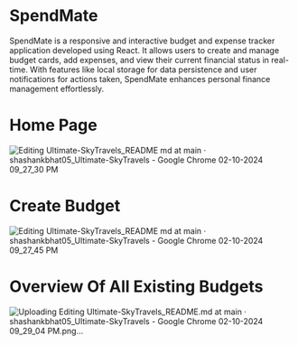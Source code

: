 # SpendMate
SpendMate is a responsive and interactive budget and expense tracker application developed using React. It allows users to create and manage budget cards, add expenses, and view their current financial status in real-time. With features like local storage for data persistence and user notifications for actions taken, SpendMate enhances personal finance management effortlessly.
# Home Page
![Editing Ultimate-SkyTravels_README md at main · shashankbhat05_Ultimate-SkyTravels - Google Chrome 02-10-2024 09_27_30 PM](https://github.com/user-attachments/assets/c9132269-8ed6-421e-b866-fb4972225e1f)
# Create Budget
![Editing Ultimate-SkyTravels_README md at main · shashankbhat05_Ultimate-SkyTravels - Google Chrome 02-10-2024 09_27_45 PM](https://github.com/user-attachments/assets/641508af-b783-4d79-91ff-dd0af6d62e2f)
# Overview Of All Existing Budgets
![Uploading Editing Ultimate-SkyTravels_README.md at main · shashankbhat05_Ultimate-SkyTravels - Google Chrome 02-10-2024 09_29_04 PM.png…]()
